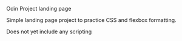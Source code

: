 Odin Project landing page

Simple landing page project to practice CSS and flexbox formatting.

Does not yet include any scripting
